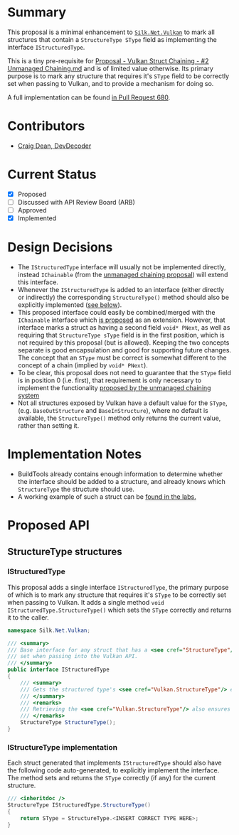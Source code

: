 # Summary

This proposal is a minimal enhancement to [`Silk.Net.Vulkan`](../../src/Vulkan/Silk.NET.Vulkan) to mark all structures
that contain a `StructureType SType` field as implementing the interface `IStructuredType`.

This is a tiny pre-requisite for
[Proposal - Vulkan Struct Chaining - #2 Unmanaged Chaining.md](Proposal%20-%20Vulkan%20Struct%20Chaining%20-%20%232%20Unmanaged%20Chaining.md)
and is of limited value otherwise. Its primary purpose is to mark any structure that requires it's `SType` field to be
correctly set when passing to Vulkan, and to provide a mechanism for doing so.

A full implementation can be found [in Pull Request 680](https://github.com/dotnet/Silk.NET/pull/680).

# Contributors

- [Craig Dean, DevDecoder](https://github.com/thargy)

# Current Status

- [x] Proposed
- [ ] Discussed with API Review Board (ARB)
- [ ] Approved
- [x] Implemented

# Design Decisions

- The `IStructuredType` interface will usually not be implemented directly, instead `IChainable` (from
  the [unmanaged chaining proposal](Proposal%20-%20Vulkan%20Struct%20Chaining%20-%20%232%20Unmanaged%20Chaining.md))
  will extend this interface.
- Whenever the `IStructuredType` is added to an interface (either directly or indirectly) the
  corresponding `StructureType()` method should also be explicitly
  implemented ([see below](#istructuretype-implementation)).
- This proposed interface could easily be combined/merged with the `IChainable`
  interface which [is proposed](Proposal%20-%20Vulkan%20Struct%20Chaining%20-%20%232%20Unmanaged%20Chaining.md) as an
  extension. However, that interface marks a struct as having a second field `void* PNext`, as well as requiring
  that `StructureType sType` field is in the first position, which is not required by this proposal (but is allowed).
  Keeping the two concepts separate is good encapsulation and good for supporting future changes. The concept
  that an `SType` must be correct is somewhat different to the concept of a chain (implied by `void* PNext`).
- To be clear, this proposal does not need to guarantee that the `SType` field is in position 0 (i.e. first),
  that requirement is only necessary to implement the functionality
  [proposed by the unmanaged chaining system](Proposal%20-%20Vulkan%20Struct%20Chaining%20-%20%232%20Unmanaged%20Chaining.md)
- Not all structures exposed by Vulkan have a default value for the `SType`, (e.g. `BaseOutStructure` and `BaseInStructure`),
  where no default is available, the `StructureType()` method only returns the current value, rather than setting it.

# Implementation Notes

- BuildTools already contains enough information to determine whether the interface should be added to a structure, and
  already knows which `StructureType` the structure should use.
- A working example of such a struct can
  be [found in the labs.](../../src/Lab/Experiments/PrototypeStructChaining/PrototypeStructChaining/PhysicalDeviceFeatures2.cs)

# Proposed API

## StructureType structures

### IStructuredType

This proposal adds a single interface `IStructuredType`, the primary purpose of which is to mark any structure that
requires it's `SType` to be correctly set when passing to Vulkan. It adds a single
method `void IStructuredType.StructureType()`
which sets the `SType` correctly and returns it to the caller.

```csharp
namespace Silk.Net.Vulkan;

/// <summary>
/// Base interface for any struct that has a <see cref="StructureType"/> field called `SType`, that must be correctly
/// set when passing into the Vulkan API.
/// </summary>
public interface IStructuredType
{
    /// <summary>
    /// Gets the structured type's <see cref="Vulkan.StructureType"/> enum value.
    /// </summary>
    /// <remarks>
    /// Retrieving the <see cref="Vulkan.StructureType"/> also ensures it is set to the correct value (if any).
    /// </remarks>
    StructureType StructureType();
}
```

### IStructureType implementation

Each struct generated that implements `IStructuredType` should also have the following code auto-generated, to
explicitly implement the interface. The method sets and returns the `SType` correctly (if any) for the current structure.

```csharp
/// <inheritdoc />
StructureType IStructuredType.StructureType()
{
    return SType = StructureType.<INSERT CORRECT TYPE HERE>;
}
```

